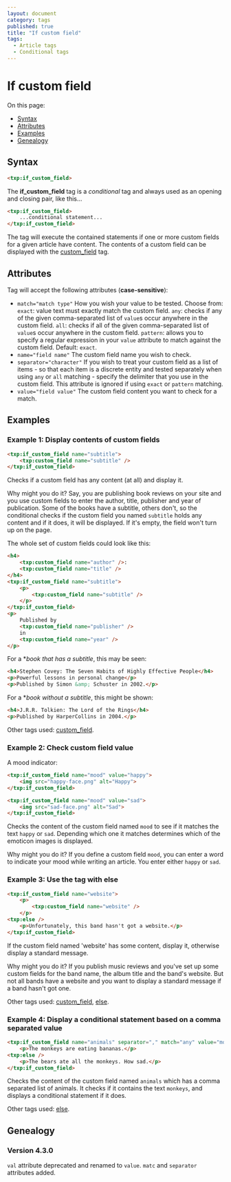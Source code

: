 ```yaml
---
layout: document
category: tags
published: true
title: "If custom field"
tags:
  - Article tags
  - Conditional tags
---
```


# If custom field

On this page:

* [Syntax](#syntax)
* [Attributes](#attributes)
* [Examples](#examples)
* [Genealogy](#genealogy)

## Syntax

~~~ html
<txp:if_custom_field>
~~~

The **if_custom_field** tag is a *conditional* tag and always used as an opening and closing pair, like this...

~~~ html
<txp:if_custom_field>
    ...conditional statement...
</txp:if_custom_field>
~~~

The tag will execute the contained statements if one or more custom fields for a given article have content. The contents of a custom field can be displayed with the [custom_field](custom-field) tag.

## Attributes

Tag will accept the following attributes (**case-sensitive**):

* `match="match type"`
How you wish your value to be tested. Choose from:
`exact`: value text must exactly match the custom field.
`any`: checks if any of the given comma-separated list of `value`s occur anywhere in the custom field.
`all`: checks if all of the given comma-separated list of `value`s occur anywhere in the custom field.
`pattern`: allows you to specify a regular expression in your `value` attribute to match against the custom field.
Default: `exact`.
* `name="field name"`
The custom field name you wish to check.
* `separator="character"`
If you wish to treat your custom field as a list of items - so that each item is a discrete entity and tested separately when using `any` or `all` matching - specify the delimiter that you use in the custom field. This attribute is ignored if using `exact` or `pattern` matching.
* `value="field value"`
The custom field content you want to check for a match.

## Examples

### Example 1: Display contents of custom fields

~~~ html
<txp:if_custom_field name="subtitle">
    <txp:custom_field name="subtitle" />
</txp:if_custom_field>
~~~

Checks if a custom field has any content (at all) and display it.

Why might you do it? Say, you are publishing book reviews on your site and you use custom fields to enter the author, title, publisher and year of publication. Some of the books have a subtitle, others don't, so the conditional checks if the custom field you named `subtitle` holds any content and if it does, it will be displayed. If it's empty, the field won't turn up on the page.

The whole set of custom fields could look like this:

~~~ html
<h4>
    <txp:custom_field name="author" />:
    <txp:custom_field name="title" />
</h4>
<txp:if_custom_field name="subtitle">
    <p>
        <txp:custom_field name="subtitle" />
    </p>
</txp:if_custom_field>
<p>
    Published by
    <txp:custom_field name="publisher" />
    in
    <txp:custom_field name="year" />
</p>
~~~

For a **book that has a subtitle*, this may be seen:

~~~ html
<h4>Stephen Covey: The Seven Habits of Highly Effective People</h4>
<p>Powerful lessons in personal change</p>
<p>Published by Simon &amp; Schuster in 2002.</p>
~~~

For a **book without a subtitle*, this might be shown:

~~~ html
<h4>J.R.R. Tolkien: The Lord of the Rings</h4>
<p>Published by HarperCollins in 2004.</p>
~~~

Other tags used: [custom_field](custom-field).

### Example 2: Check custom field value

A mood indicator:

~~~ html
<txp:if_custom_field name="mood" value="happy">
    <img src="happy-face.png" alt="Happy">
</txp:if_custom_field>

<txp:if_custom_field name="mood" value="sad">
    <img src="sad-face.png" alt="Sad">
</txp:if_custom_field>
~~~

Checks the content of the custom field named `mood` to see if it matches the text `happy` or `sad`. Depending which one it matches determines which of the emoticon images is displayed.

Why might you do it? If you define a custom field `mood`, you can enter a word to indicate your mood while writing an article. You enter either `happy` or `sad`.

### Example 3: Use the tag with else

~~~ html
<txp:if_custom_field name="website">
    <p>
        <txp:custom_field name="website" />
    </p>
<txp:else />
    <p>Unfortunately, this band hasn't got a website.</p>
</txp:if_custom_field>
~~~

If the custom field named 'website' has some content, display it, otherwise display a standard message.

Why might you do it? If you publish music reviews and you've set up some custom fields for the band name, the album title and the band's website. But not all bands have a website and you want to display a standard message if a band hasn't got one.

Other tags used: [custom_field](custom-field), [else](else).

### Example 4: Display a conditional statement based on a comma separated value

~~~ html
<txp:if_custom_field name="animals" separator="," match="any" value="monkeys">
    <p>The monkeys are eating bananas.</p>
<txp:else />
    <p>The bears ate all the monkeys. How sad.</p>
</txp:if_custom_field>
~~~

Checks the content of the custom field named `animals` which has a comma separated list of animals. It checks if it contains the text `monkeys`, and displays a conditional statement if it does.

Other tags used: [else](else).

## Genealogy

### Version 4.3.0

`val` attribute deprecated and renamed to `value`.
`matc` and `separator` attributes added.
